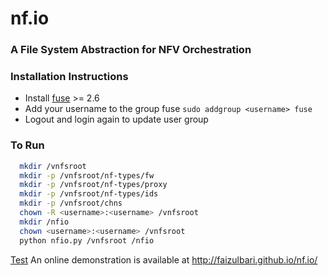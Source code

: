 # nf.io
### A File System Abstraction for NFV Orchestration

### Installation Instructions

* Install [fuse](http://fuse.sourceforge.net/) >= 2.6 
* Add your username to the group fuse `sudo addgroup <username> fuse`
* Logout and login again to update user group

### To Run

```bash
  mkdir /vnfsroot
  mkdir -p /vnfsroot/nf-types/fw
  mkdir -p /vnfsroot/nf-types/proxy
  mkdir -p /vnfsroot/nf-types/ids
  mkdir -p /vnfsroot/chns
  chown -R <username>:<username> /vnfsroot
  mkdir /nfio
  chown <username>:<username> /vnfsroot
  python nfio.py /vnfsroot /nfio
```
<a href="http://www.google.com" target="_blank">Test</a>
An online demonstration is available at <a href="http://faizulbari.github.io/nf.io/" target="_blank">http://faizulbari.github.io/nf.io/</a>
